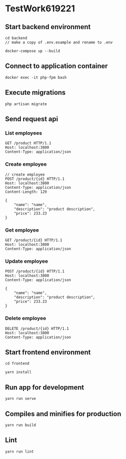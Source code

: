 # TestWork619221

## Start backend environment
```
cd backend
// make a copy of .env.example and rename to .env

docker-compose up --build
```

## Connect to application container
```docker exec -it php-fpm bash```

## Execute migrations
```php artisan migrate```

## Send request api
### List employees
```
GET /product HTTP/1.1
Host: localhost:3800
Content-Type: application/json
```

### Create employee
```
// create employee
POST /product/{id} HTTP/1.1
Host: localhost:3800
Content-Type: application/json
Content-Length: 129

{
    "name": "name",
    "description": "product description",
    "price": 233.23 
} 
```

### Get employee
```
GET /product/{id} HTTP/1.1
Host: localhost:3800
Content-Type: application/json
```

### Update employee
```
POST /product/{id} HTTP/1.1
Host: localhost:3800
Content-Type: application/json

{
    "name": "name",
    "description": "product description",
    "price": 233.23 
} 
```

### Delete employee
```
DELETE /product/{id} HTTP/1.1
Host: localhost:3800
Content-Type: application/json
```

## Start frontend environment
```cd frontend```

```yarn install```

## Run app for development
```yarn run serve```

## Compiles and minifies for production
```yarn run build```

## Lint 
```yarn run lint```